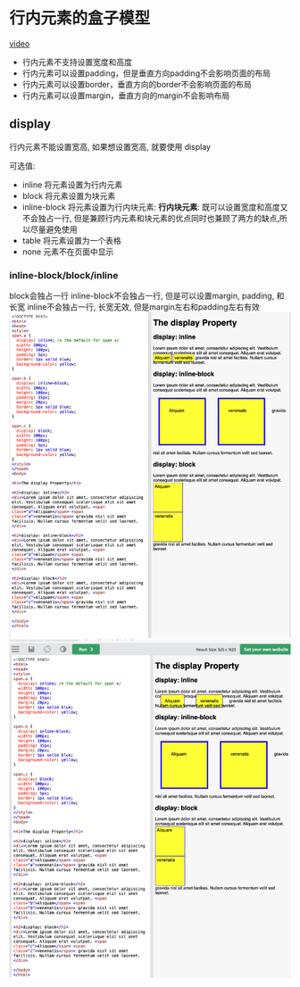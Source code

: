 # 行内元素的盒子模型

[video](https://www.youtube.com/watch?v=aI4YLBFUaiQ&list=PLmOn9nNkQxJFs5KfK5ihVgb8nNccfkgxn&index=52)

- 行内元素不支持设置宽度和高度
- 行内元素可以设置padding，但是垂直方向padding不会影响页面的布局
- 行内元素可以设置border，垂直方向的border不会影响页面的布局
- 行内元素可以设置margin，垂直方向的margin不会影响布局

## display

行内元素不能设置宽高, 如果想设置宽高, 就要使用 display

可选值:

- inline 将元素设置为行内元素
- block 将元素设置为块元素
- inline-block 将元素设置为行内块元素:
    **行内块元素**: 既可以设置宽度和高度又不会独占一行, 但是兼顾行内元素和块元素的优点同时也兼顾了两方的缺点,所以尽量避免使用
- table 将元素设置为一个表格
- none 元素不在页面中显示

### inline-block/block/inline

block会独占一行
inline-block不会独占一行, 但是可以设置margin, padding, 和长宽
inline不会独占一行, 长宽无效, 但是margin左右和padding左右有效
![16](../../../Image/CSS/16.png)
![17](../../../Image/CSS/17.png)

